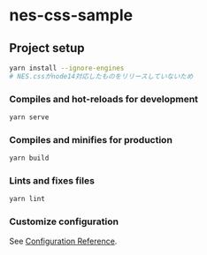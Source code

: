 # nes-css-sample

## Project setup

```sh
yarn install --ignore-engines
# NES.cssがnode14対応したものをリリースしていないため
```

### Compiles and hot-reloads for development

```sh
yarn serve
```

### Compiles and minifies for production
```sh
yarn build
```

### Lints and fixes files
```sh
yarn lint
```

### Customize configuration
See [Configuration Reference](https://cli.vuejs.org/config/).

